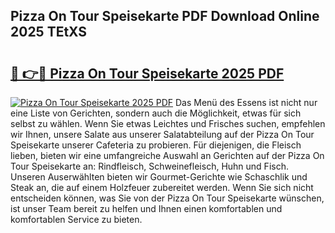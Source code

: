 ## Pizza On Tour Speisekarte PDF Download Online 2025 TEtXS

# <h2><a href="http://gcadoh.nevu.top/?p=Pizza+On+Tour+Speisekarte">🔗 👉🔴 Pizza On Tour Speisekarte 2025 PDF</a></h2>

[![Pizza On Tour Speisekarte 2025 PDF](https://i.imgur.com/dBaPXMq.png)](http://gcadoh.nevu.top/?p=Pizza+On+Tour+Speisekarte)
Das Menü des Essens ist nicht nur eine Liste von Gerichten, sondern auch die Möglichkeit, etwas für sich selbst zu wählen. Wenn Sie etwas Leichtes und Frisches suchen, empfehlen wir Ihnen, unsere Salate aus unserer Salatabteilung auf der Pizza On Tour Speisekarte unserer Cafeteria zu probieren. Für diejenigen, die Fleisch lieben, bieten wir eine umfangreiche Auswahl an Gerichten auf der Pizza On Tour Speisekarte an: Rindfleisch, Schweinefleisch, Huhn und Fisch. Unseren Auserwählten bieten wir Gourmet-Gerichte wie Schaschlik und Steak an, die auf einem Holzfeuer zubereitet werden. Wenn Sie sich nicht entscheiden können, was Sie von der Pizza On Tour Speisekarte wünschen, ist unser Team bereit zu helfen und Ihnen einen komfortablen und komfortablen Service zu bieten.
